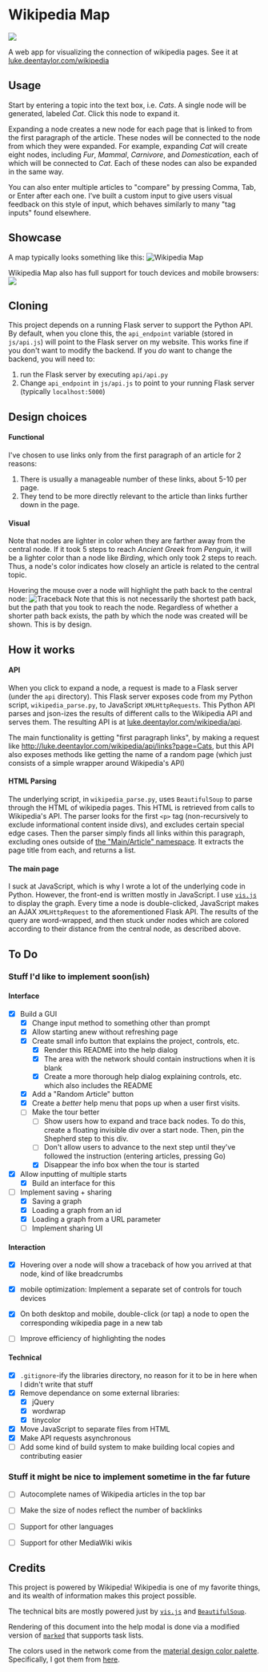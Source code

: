 # Wikipedia Map

![](http://i.imgur.com/fTzzl0k.png)

A web app for visualizing the connection of wikipedia pages. See it at [luke.deentaylor.com/wikipedia](http://luke.deentaylor.com/wikipedia/)


## Usage
Start by entering a topic into the text box, i.e. *Cats*. A single node will be generated, labeled *Cat*. Click this node to expand it.

Expanding a node creates a new node for each page that is linked to from the first paragraph of the article. These nodes will be connected to the node from which they were expanded. For example, expanding *Cat* will create eight nodes, including *Fur*, *Mammal*, *Carnivore*, and *Domestication*, each of which will be connected to *Cat*. Each of these nodes can also be expanded in the same way.

You can also enter multiple articles to "compare" by pressing Comma, Tab, or Enter after each one. I've built a custom input to give users visual feedback on this style of input, which behaves similarly to many "tag inputs" found elsewhere.

## Showcase

A map typically looks something like this:
![Wikipedia Map](http://i.imgur.com/RCH89TL.png)

Wikipedia Map also has full support for touch devices and mobile browsers:
![](http://i.imgur.com/30TJSBy.jpg)


## Cloning
This project depends on a running Flask server to support the Python API. By default, when you clone this, the `api_endpoint` variable (stored in `js/api.js`) will
point to the Flask server on my website. This works fine if you don't want to modify the backend. If you *do* want to change the backend, you will need to:
1. run the Flask server by executing `api/api.py`
2. Change `api_endpoint` in `js/api.js` to point to your running Flask server (typically `localhost:5000`)


## Design choices

#### Functional
I've chosen to use links only from the first paragraph of an article for 2 reasons:

1. There is usually a manageable number of these links, about 5-10 per page.
2. They tend to be more directly relevant to the article than links further down in the page.

#### Visual
Note that nodes are lighter in color when they are farther away from the central node. If it took 5 steps to reach *Ancient Greek* from *Penguin*, it will be a lighter color than a node like *Birding*, which only took 2 steps to reach. Thus, a node's color indicates how closely an article is related to the central topic.

Hovering the mouse over a node will highlight the path back to the central node:
![Traceback](http://i.imgur.com/G7sV5AX.png)
Note that this is not necessarily the shortest path back, but the path that you took to reach the node. Regardless of whether a shorter path back exists, the path by which the node was created will be shown. This is by design.


## How it works

#### API
When you click to expand a node, a request is made to a Flask server (under the `api` directory). This Flask server exposes code from my Python script, `wikipedia_parse.py`, to JavaScript `XMLHttpRequests`. This Python API parses and json-izes the results of different calls to the Wikipedia API and serves them. The resulting API is at [luke.deentaylor.com/wikipedia/api](http://luke.deentaylor.com/wikipedia/api).

The main functionality is getting "first paragraph links", by making a request like http://luke.deentaylor.com/wikipedia/api/links?page=Cats, but this API also exposes methods like getting the name of a random page (which just consists of a simple wrapper around Wikipedia's API)

#### HTML Parsing
The underlying script, in `wikipedia_parse.py`, uses `BeautifulSoup` to parse through the HTML of wikipedia pages. This HTML is retrieved from calls to Wikipedia's API. The parser looks for the first `<p>` tag (non-recursively to exclude informational content inside divs), and excludes certain special edge cases. Then the parser simply finds all links within this paragraph, excluding ones outside of [the "Main/Article" namespace](https://en.wikipedia.org/wiki/Wikipedia:Namespace). It extracts the page title from each, and returns a list.

#### The main page
I suck at JavaScript, which is why I wrote a lot of the underlying code in Python. However, the front-end is written mostly in JavaScript. I use [`vis.js`](http://visjs.org/) to display the graph. Every time a node is double-clicked, JavaScript makes an AJAX `XMLHttpRequest` to the aforementioned Flask API. The results of the query are word-wrapped, and then stuck under nodes which are colored according to their distance from the central node, as described above.

## To Do 

### Stuff I'd like to implement soon(ish)

#### Interface
- [x] Build a GUI
  - [x] Change input method to something other than prompt
  - [x] Allow starting anew without refreshing page
  - [x] Create small info button that explains the project, controls, etc.
    - [x] Render this README into the help dialog
    - [x] The area with the network should contain instructions when it is blank
    - [x] Create a more thorough help dialog explaining controls, etc. which also includes the README
  - [x] Add a "Random Article" button
  - [x] Create a *better* help menu that pops up when a user first visits.
  - [ ] Make the tour better
    - [ ] Show users how to expand and trace back nodes. To do this, create a floating invisible div over a start node. Then, pin the Shepherd step to this div.
    - [ ] Don't allow users to advance to the next step until they've followed the instruction (entering articles, pressing Go)
    - [x] Disappear the info box when the tour is started
- [x] Allow inputting of multiple starts
  - [x] Build an interface for this
- [ ] Implement saving + sharing
  - [x] Saving a graph
  - [x] Loading a graph from an id
  - [x] Loading a graph from a URL parameter
  - [ ] Implement sharing UI

#### Interaction
- [x] Hovering over a node will show a traceback of how you arrived at that node, kind of like breadcrumbs
- [x] mobile optimization: Implement a separate set of controls for touch devices
- [x] On both desktop and mobile, double-click (or tap) a node to open the corresponding wikipedia page in a new tab
- [ ] Improve efficiency of highlighting the nodes


#### Technical
- [x] `.gitignore`-ify the libraries directory, no reason for it to be in here when I didn't write that stuff
- [x] Remove dependance on some external libraries:
	- [x] jQuery
	- [x] wordwrap
	- [x] tinycolor
- [x] Move JavaScript to separate files from HTML
- [x] Make API requests asynchronous
- [ ] Add some kind of build system to make building local copies and contributing easier

### Stuff it might be nice to implement sometime in the far future
- [ ] Autocomplete names of Wikipedia articles in the top bar
- [ ] Make the size of nodes reflect the number of backlinks
- [ ] Support for other languages
- [ ] Support for other MediaWiki wikis


## Credits
This project is powered by Wikipedia! Wikipedia is one of my favorite things, and its wealth of information makes this project possible.

The technical bits are mostly powered just by  [`vis.js`](http://visjs.org) and [`BeautifulSoup`](http://crummy.com/software/BeautifulSoup/).

Rendering of this document into the help modal is done via a modified version of [`marked`](github.com/chjj/marked) that supports task lists.

The colors used in the network come from the [material design color palette](https://material.google.com/style/color.html#color-color-palette). Specifically, I got them from [here](http://www.materialpalette.com/light-blue/amber).
